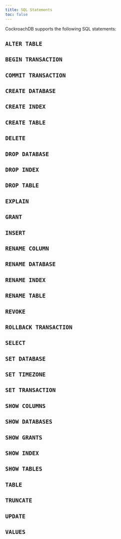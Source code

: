 ```yaml
---
title: SQL Statements
toc: false
---
```


CockroachDB supports the following SQL statements:

## `ALTER TABLE`

## `BEGIN TRANSACTION`

## `COMMIT TRANSACTION`

## `CREATE DATABASE`

## `CREATE INDEX`

## `CREATE TABLE`

## `DELETE`

## `DROP DATABASE`

## `DROP INDEX`

## `DROP TABLE`

## `EXPLAIN`

## `GRANT`

## `INSERT`

## `RENAME COLUMN`

## `RENAME DATABASE`

## `RENAME INDEX`

## `RENAME TABLE`

## `REVOKE`

## `ROLLBACK TRANSACTION`

## `SELECT`

## `SET DATABASE`

## `SET TIMEZONE`

## `SET TRANSACTION`

## `SHOW COLUMNS`

## `SHOW DATABASES`

## `SHOW GRANTS`

## `SHOW INDEX`

## `SHOW TABLES`

## `TABLE`

## `TRUNCATE`

## `UPDATE`

## `VALUES`
